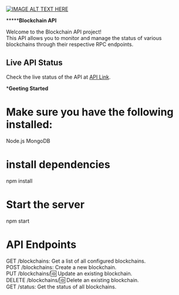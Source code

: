 
[![IMAGE ALT TEXT HERE](https://img.youtube.com/vi/1kylNE_4rR8/0.jpg)](https://www.youtube.com/watch?v=1kylNE_4rR8)


*************************Blockchain API********************

Welcome to the Blockchain API project! <br>
This API allows you to monitor and manage the status of various blockchains through their respective RPC endpoints.

## Live API Status

Check the live status of the API at [API Link](https://blockchains-status.onrender.com/api/status).

***********************Geeting Started**********************

# Make sure you have the following installed:

Node.js
MongoDB

# install dependencies
npm install

# Start the server
npm start

# API Endpoints

GET /blockchains: Get a list of all configured blockchains. <br>
POST /blockchains: Create a new blockchain. <br>
PUT /blockchains/:id: Update an existing blockchain. <br>
DELETE /blockchains/:id: Delete an existing blockchain.<br> GET /status: Get the status of all blockchains.<br>
